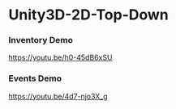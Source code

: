# Unity3D-2D-Top-Down

### Inventory Demo
https://youtu.be/h0-45dB6xSU

### Events Demo
https://youtu.be/4d7-njo3X_g
